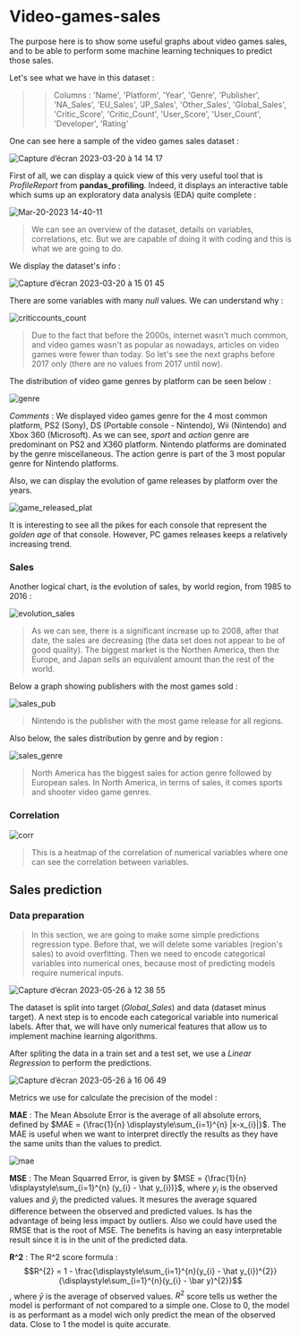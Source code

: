 # Video-games-sales

The purpose here is to show some useful graphs about video games sales, and to be able to perform some machine learning techniques to predict those sales.

Let's see what we have in this dataset :
>> Columns : 'Name', 'Platform', 'Year', 'Genre', 'Publisher', 'NA_Sales',
       'EU_Sales', 'JP_Sales', 'Other_Sales', 'Global_Sales', 'Critic_Score',
       'Critic_Count', 'User_Score', 'User_Count', 'Developer', 'Rating'

One can see here a sample of the video games sales dataset :

![Capture d’écran 2023-03-20 à 14 14 17](https://user-images.githubusercontent.com/62601686/226349663-0daab382-a382-45b6-8e1b-55531ab72da1.png)

First of all, we can display a quick view of this very useful tool that is _ProfileReport_ from __pandas_profiling__. Indeed, it displays an interactive table which sums up an exploratory data analysis (EDA) quite complete : 

![Mar-20-2023 14-40-11](https://user-images.githubusercontent.com/62601686/226357253-c3b27db3-c96d-41e1-8338-97fd349c5c5d.gif)

> We can see an overview of the dataset, details on variables, correlations, etc. But we are capable of doing it with coding and this is what we are going to do.

We display the dataset's info : 

![Capture d’écran 2023-03-20 à 15 01 45](https://user-images.githubusercontent.com/62601686/226363455-4cf2a26a-bea4-41af-bfd2-820c74e78073.png)

There are some variables with many _null_ values. We can understand why :

![criticcounts_count](https://user-images.githubusercontent.com/62601686/226370067-2a70bc12-98a5-4427-8200-16437ed3510b.png)

> Due to the fact that before the 2000s, internet wasn't much common, and video games wasn't as popular as nowadays, articles on video games were fewer than today. So let's see the next graphs before 2017 only (there are no values from 2017 until now).

The distribution of video game genres by platform can be seen below :

![genre](https://user-images.githubusercontent.com/62601686/227252615-e3e6b482-bd61-41f7-8f21-2b065c305dcd.png)

_Comments_ : We displayed video games genre for the 4 most common platform, PS2 (Sony), DS (Portable console - Nintendo), Wii (Nintendo) and Xbox 360 (Microsoft). As we can see, _sport_ and _action_ genre are predominant on PS2 and X360 platform. Nintendo platforms are dominated by the genre miscellaneous. The action genre is part of the 3 most popular genre for Nintendo platforms.

Also, we can display the evolution of game releases by platform over the years.

![game_released_plat](https://user-images.githubusercontent.com/62601686/227637439-b8331cd9-754e-41d9-b64e-aca73212de57.gif)

It is interesting to see all the pikes for each console that represent the _golden age_ of that console. However, PC games releases keeps a relatively increasing trend.

### Sales

Another logical chart, is the evolution of sales, by world region, from 1985 to 2016 :

![evolution_sales](https://user-images.githubusercontent.com/62601686/228664902-1747f6fd-a8d1-45b6-92d5-8aa5323d4322.png)

> As we can see, there is a significant increase up to 2008, after that date, the sales are decreasing (the data set does not appear to be of 
> good quality). The biggest market is the Northen America, then the Europe, and Japan sells an equivalent amount than the rest of the world.


Below a graph showing publishers with the most games sold :

![sales_pub](https://github.com/karimsab/Video-games-sales/assets/62601686/6c62ac12-17cf-4124-96a8-fb610f40ca8e)

> Nintendo is the publisher with the most game release for all regions.


Also below, the sales distribution by genre and by region :

![sales_genre](https://github.com/karimsab/Video-games-sales/assets/62601686/b422f74e-6148-4f0f-8e84-9a614d6f3d7e)

> North America has the biggest sales for action genre followed by European sales. In North America, in terms of sales, it comes sports and shooter video game genres.
>

### Correlation

![corr](https://user-images.githubusercontent.com/62601686/230630202-f7d913b1-6aef-4109-98ef-65b0a3c98756.png)

> This is a heatmap of the correlation of numerical variables where one can see the correlation between variables.



## Sales prediction 

### Data preparation

> In this section, we are going to make some simple predictions regression type. Before that, we will delete some variables (region's sales) to avoid overfitting. Then we need to encode categorical variables into numerical ones, because most of predicting models require numerical inputs.

![Capture d’écran 2023-05-26 à 12 38 55](https://github.com/karimsab/Video-games-sales/assets/62601686/b037cc52-1035-45dc-abe7-82446e6e1a2c)

The dataset is split into target (_Global_Sales_) and data (dataset minus target). A next step is to encode each categorical variable into numerical labels. After that, we will have only numerical features that allow us to implement machine learning algorithms. 


After spliting the data in a train set and a test set, we use a _Linear Regression_ to perform the predictions.

![Capture d’écran 2023-05-26 à 16 06 49](https://github.com/karimsab/Video-games-sales/assets/62601686/07f003b8-e803-4f1a-a9a6-f488eaef2e15)

Metrics we use for calculate the precision of the model :

__MAE__ : The Mean Absolute Error is the average of all absolute errors, defined by $MAE = {\frac{1}{n} \displaystyle\sum_{i=1}^{n} |x-x_{i}|}$. The MAE is useful when we want to interpret directly the results as they have the same units than the values to predict.

![mae](https://github.com/karimsab/Video-games-sales/assets/62601686/fafe2a63-076e-43a1-98ef-ebbf3b967cae)

__MSE__ : The Mean Squarred Error, is given by $MSE = {\frac{1}{n} \displaystyle\sum_{i=1}^{n} (y_{i} - \hat y_{i})}$, where $y_{i}$ is the observed values and $\hat y_{i}$ the predicted values. It mesures the average squared difference between the observed and predicted values. Is has the advantage of being less impact by outliers. Also we could have used the RMSE that is the root of MSE. The benefits is having an easy interpretable result since it is in the unit of the predicted data.

__R^2__ : The R^2 score formula : $$R^{2} = 1 - \frac{\displaystyle\sum_{i=1}^{n}(y_{i} - \hat y_{i})^{2}}{\displaystyle\sum_{i=1}^{n}(y_{i} - \bar y)^{2}}$$, where $\bar y$ is the average of observed values. $R^{2}$ score tells us wether the model is performant of not compared to a simple one. Close to 0, the model is as performant as a model wich only predict the mean of the observed data. Close to 1 the model is quite accurate.
